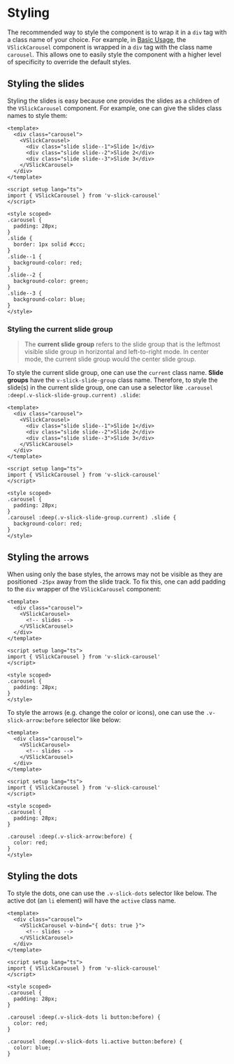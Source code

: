 # Styling

The recommended way to style the component is to wrap it in a `div` tag with a class name of your choice. For example, in [Basic Usage](/guide/basic-usage), the `VSlickCarousel` component is wrapped in a `div` tag with the class name `carousel`. This allows one to easily style the component with a higher level of specificity to override the default styles.

## Styling the slides

Styling the slides is easy because one provides the slides as a children of the `VSlickCarousel` component. For example, one can give the slides class names to style them:

```vue
<template>
  <div class="carousel">
    <VSlickCarousel>
      <div class="slide slide--1">Slide 1</div>
      <div class="slide slide--2">Slide 2</div>
      <div class="slide slide--3">Slide 3</div>
    </VSlickCarousel>
  </div>
</template>

<script setup lang="ts">
import { VSlickCarousel } from 'v-slick-carousel'
</script>

<style scoped>
.carousel {
  padding: 28px;
}
.slide {
  border: 1px solid #ccc;
}
.slide--1 {
  background-color: red;
}
.slide--2 {
  background-color: green;
}
.slide--3 {
  background-color: blue;
}
</style>
```

### Styling the current slide group

> The **current slide group** refers to the slide group that is the leftmost visible slide group in horizontal and left-to-right mode. In center mode, the current slide group would the center slide group.

To style the current slide group, one can use the `current` class name. **Slide groups** have the `v-slick-slide-group` class name. Therefore, to style the slide(s) in the current slide group, one can use a selector like `.carousel :deep(.v-slick-slide-group.current) .slide`:

```vue
<template>
  <div class="carousel">
    <VSlickCarousel>
      <div class="slide slide--1">Slide 1</div>
      <div class="slide slide--2">Slide 2</div>
      <div class="slide slide--3">Slide 3</div>
    </VSlickCarousel>
  </div>
</template>

<script setup lang="ts">
import { VSlickCarousel } from 'v-slick-carousel'
</script>

<style scoped>
.carousel {
  padding: 28px;
}
.carousel :deep(.v-slick-slide-group.current) .slide {
  background-color: red;
}
</style>
```

## Styling the arrows

When using only the base styles, the arrows may not be visible as they are positioned `-25px` away from the slide track. To fix this, one can add padding to the `div` wrapper of the `VSlickCarousel` component:

```vue
<template>
  <div class="carousel">
    <VSlickCarousel>
      <!-- slides -->
    </VSlickCarousel>
  </div>
</template>

<script setup lang="ts">
import { VSlickCarousel } from 'v-slick-carousel'
</script>

<style scoped>
.carousel {
  padding: 28px;
}
</style>
```

To style the arrows (e.g. change the color or icons), one can use the `.v-slick-arrow:before` selector like below:

```vue
<template>
  <div class="carousel">
    <VSlickCarousel>
      <!-- slides -->
    </VSlickCarousel>
  </div>
</template>

<script setup lang="ts">
import { VSlickCarousel } from 'v-slick-carousel'
</script>

<style scoped>
.carousel {
  padding: 28px;
}

.carousel :deep(.v-slick-arrow:before) {
  color: red;
}
</style>
```

## Styling the dots

To style the dots, one can use the `.v-slick-dots` selector like below. The active dot (an `li` element) will have the `active` class name.

```vue
<template>
  <div class="carousel">
    <VSlickCarousel v-bind="{ dots: true }">
      <!-- slides -->
    </VSlickCarousel>
  </div>
</template>

<script setup lang="ts">
import { VSlickCarousel } from 'v-slick-carousel'
</script>

<style scoped>
.carousel {
  padding: 28px;
}

.carousel :deep(.v-slick-dots li button:before) {
  color: red;
}

.carousel :deep(.v-slick-dots li.active button:before) {
  color: blue;
}
```
